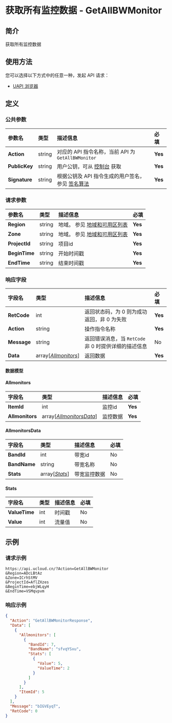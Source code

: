# 获取所有监控数据 - GetAllBWMonitor

## 简介

获取所有监控数据






## 使用方法

您可以选择以下方式中的任意一种，发起 API 请求：
- [UAPI 浏览器](https://console.ucloud.cn/uapi/detail?id=GetAllBWMonitor)


## 定义

### 公共参数

| 参数名 | 类型 | 描述信息 | 必填 |
|:---|:---|:---|:---|
| **Action**     | string  | 对应的 API 指令名称，当前 API 为 `GetAllBWMonitor`                        | **Yes** |
| **PublicKey**  | string  | 用户公钥，可从 [控制台](https://console.ucloud.cn/uapi/apikey) 获取                                             | **Yes** |
| **Signature**  | string  | 根据公钥及 API 指令生成的用户签名，参见 [签名算法](api/summary/signature.md)  | **Yes** |

### 请求参数

| 参数名 | 类型 | 描述信息 | 必填 |
|:---|:---|:---|:---|
| **Region** | string | 地域。 参见 [地域和可用区列表](api/summary/regionlist) |**Yes**|
| **Zone** | string | 地域。 参见 [地域和可用区列表](api/summary/regionlist) |**Yes**|
| **ProjectId** | string | 项目id |**Yes**|
| **BeginTime** | string | 开始时间戳 |**Yes**|
| **EndTime** | string | 结束时间戳 |**Yes**|

### 响应字段

| 字段名 | 类型 | 描述信息 | 必填 |
|:---|:---|:---|:---|
| **RetCode** | int | 返回状态码，为 0 则为成功返回，非 0 为失败 |**Yes**|
| **Action** | string | 操作指令名称 |**Yes**|
| **Message** | string | 返回错误消息，当 `RetCode` 非 0 时提供详细的描述信息 |No|
| **Data** | array[[*Allmonitors*](#Allmonitors)] | 返回数据 |**Yes**|

#### 数据模型


#### Allmonitors

| 字段名 | 类型 | 描述信息 | 必填 |
|:---|:---|:---|:---|
| **ItemId** | int | 监控id |**Yes**|
| **Allmonitors** | array[[*AllmonitorsData*](#AllmonitorsData)] | 监控数据 |**Yes**|

#### AllmonitorsData

| 字段名 | 类型 | 描述信息 | 必填 |
|:---|:---|:---|:---|
| **BandId** | int | 带宽id |No|
| **BandName** | string | 带宽名称 |No|
| **Stats** | array[[*Stats*](#Stats)] | 带宽监控数据 |No|

#### Stats

| 字段名 | 类型 | 描述信息 | 必填 |
|:---|:---|:---|:---|
| **ValueTime** | int | 时间戳 |No|
| **Value** | int | 流量值 |No|

## 示例

### 请求示例
    
```
https://api.ucloud.cn/?Action=GetAllBWMonitor
&Region=ADcLBtAz
&Zone=ICrhStMV
&ProjectId=AflZXzes
&BeginTime=ebjWLqyH
&EndTime=VSMqvpvm
```

### 响应示例
    
```json
{
  "Action": "GetAllBWMonitorResponse",
  "Data": [
    {
      "Allmonitors": [
        {
          "BandId": 7,
          "BandName": "sfvqYSxu",
          "Stats": [
            {
              "Value": 5,
              "ValueTime": 2
            }
          ]
        }
      ],
      "ItemId": 5
    }
  ],
  "Message": "bIGVEyqT",
  "RetCode": 0
}
```





